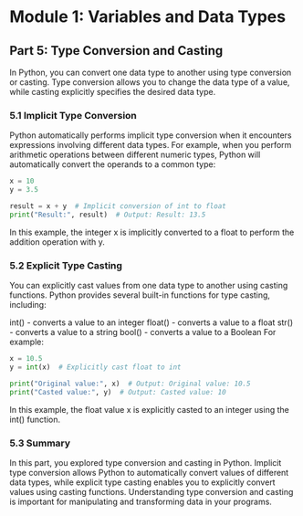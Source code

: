 # Module 1: Variables and Data Types

## Part 5: Type Conversion and Casting

In Python, you can convert one data type to another using type conversion or casting. Type conversion allows you to change the data type of a value, while casting explicitly specifies the desired data type.

### 5.1 Implicit Type Conversion

Python automatically performs implicit type conversion when it encounters expressions involving different data types. For example, when you perform arithmetic operations between different numeric types, Python will automatically convert the operands to a common type:

```python
x = 10
y = 3.5

result = x + y  # Implicit conversion of int to float
print("Result:", result)  # Output: Result: 13.5
```

In this example, the integer x is implicitly converted to a float to perform the addition operation with y.

### 5.2 Explicit Type Casting

You can explicitly cast values from one data type to another using casting functions. Python provides several built-in functions for type casting, including:

int() - converts a value to an integer
float() - converts a value to a float
str() - converts a value to a string
bool() - converts a value to a Boolean
For example:

```python
x = 10.5
y = int(x)  # Explicitly cast float to int

print("Original value:", x)  # Output: Original value: 10.5
print("Casted value:", y)  # Output: Casted value: 10
```

In this example, the float value x is explicitly casted to an integer using the int() function.

### 5.3 Summary
In this part, you explored type conversion and casting in Python. Implicit type conversion allows Python to automatically convert values of different data types, while explicit type casting enables you to explicitly convert values using casting functions. Understanding type conversion and casting is important for manipulating and transforming data in your programs.